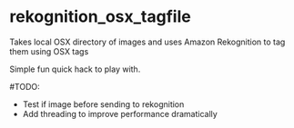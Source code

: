 # rekognition_osx_tagfile
Takes local OSX directory of images and uses Amazon Rekognition to tag them using OSX tags

Simple fun quick hack to play with.

#TODO:
- Test if image before sending to rekognition
- Add threading to improve performance dramatically

